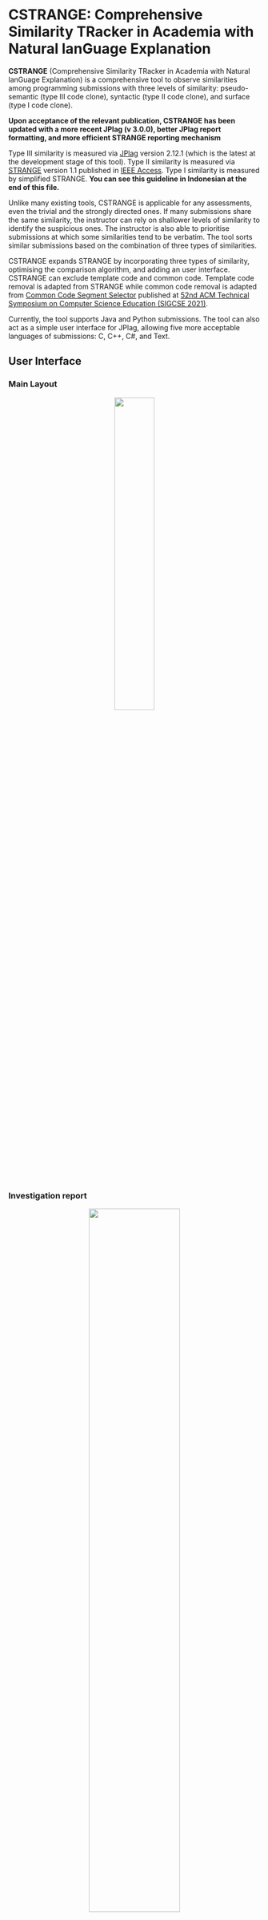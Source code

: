 # CSTRANGE: Comprehensive Similarity TRacker in Academia with Natural lanGuage Explanation

**CSTRANGE** \(Comprehensive Similarity TRacker in Academia with Natural lanGuage Explanation\) is a comprehensive tool to observe similarities among programming submissions with three levels of similarity: pseudo-semantic (type III code clone), syntactic (type II code clone), and surface (type I code clone).

**Upon acceptance of the relevant publication, CSTRANGE has been updated with a more recent JPlag (v 3.0.0), better JPlag report formatting, and more efficient STRANGE reporting mechanism**

Type III similarity is measured via [JPlag](https://github.com/jplag/jplag) version 2.12.1 (which is the latest at the development stage of this tool). Type II similarity is measured via [STRANGE](https://github.com/oscarkarnalim/strange) version 1.1 published in [IEEE Access](https://doi.org/10.1109/ACCESS.2021.3073703). Type I similarity is measured by simplified STRANGE. **You can see this guideline in Indonesian at the end of this file.** 

Unlike many existing tools, CSTRANGE is applicable for any assessments, even the trivial and the strongly directed ones. If many submissions share the same similarity, the instructor can rely on shallower levels of similarity to identify the suspicious ones. The instructor is also able to prioritise submissions at which some similarities tend to be verbatim. The tool sorts similar submissions based on the combination of three types of similarities.

CSTRANGE expands STRANGE by incorporating three types of similarity, optimising the comparison algorithm, and adding an user interface. CSTRANGE can exclude template code and common code. Template code removal is adapted from STRANGE while common code removal is adapted from [Common Code Segment Selector](https://github.com/oscarkarnalim/c2s2) published at [52nd ACM Technical Symposium on Computer Science Education (SIGCSE 2021)](https://dl.acm.org/doi/10.1145/3408877.3432436).

Currently, the tool supports Java and Python submissions. The tool can also act as a simple user interface for JPlag, allowing five more acceptable languages of submissions: C, C++, C#, and Text.

## User Interface
### Main Layout
<p align="center">
<img width="40%" src="https://github.com/oscarkarnalim/CSTRANGE/blob/main/UI_01.png?raw=true">
</p>

### Investigation report
<p align="center">
<img width="60%" src="https://github.com/oscarkarnalim/CSTRANGE/blob/main/UI_02.png?raw=true">
</p>

### Comparison report
<p align="center">
<img width="60%" src="https://github.com/oscarkarnalim/CSTRANGE/blob/main/UI_03.png?raw=true">
</p>

## Input 
### Assignment path
This refers to a directory containing student submissions as submission files, sub-directories or zip files.

### Submission type
Single file: each submission is represented with either a file or a sub-directory with one file.  
Multiple files in a directory: each submission is represented with a sub-directory containing multiple files. All files will be concatenated prior comparison.  
Multiple files in a zip: each submission is represented with a zip. The zip will be unzipped and all of its files will be concatenated prior comparison.  

### Submission language
The language of the submissions. All CSTRANGE features work on Java and Python. Other languages are only supported by JPlag (pseudo-semantic similarity).

### Explanation language
The language of similarity explanation. This is STRANGE's core feature to help instructors or higher officials understand the reported similarities. The options are English and Indonesian.

### Minimum similarity threshold
The minimum percentage of similarity for a submission pair to be reported. The value is from 0 to 100 inclusive. The threshold will be applied to the deepest level of similarity. For example, type III will be selected if all types of similarities are considered. Type II will be selected if only type I and type II similarities are considered.

### Maximum reported submission pairs
The maximum number of reported submission pairs with high similarity. Larger value will display more submission pairs for manual check but will make the execution runs slower.

### Minimum matching length
It defines how many similar tokens ('words') are required for a part of the content to be reported. Larger value will mitigate the occurrence of coincidental similarity, but it will make the tool less resilient to disguises.

### Template directory path
This refers to a directory containing tenplate content stored as submission files. The tool will try to remove all template content in student submissions prior comparison.

### Common content
If this feature is turned on, the tool will try to remove all similar contents that are common among student submissions. This might result in longer processing time.

### Reported similarities
The instructor can select reported types of similarity. If the submission language is other than Java and Python, only JPlag should be selected.

## Acknowledgments
This tool uses [STRANGE](https://github.com/oscarkarnalim/strange) to measure type II and type I similarities, [JPlag](https://github.com/jplag/jplag) to measure type III similarity, [ANTLR](https://www.antlr.org/) to tokenise given submissions, [Google Prettify](https://github.com/google/code-prettify) to display source code, and [JSoup](https://jsoup.org/) to parse JPlag's HTML pages. 

# Indonesian Guideline for CSTRANGE
**CSTRANGE** \(Comprehensive Similarity TRacker in Academia with Natural lanGuage Explanation\) adalah sebuah kakas komprehensif untuk observasi kesamaan tugas pemrograman berdasarkan tiga level kesamaan: pseudo-semantic (tipe III klasifikasi code clone), syntactic (tipe II klasifikasi code clone), dan surface (tipe I klasifikasi code clone). Tipe III diukur menggunakan [JPlag](https://github.com/jplag/jplag) versi 2.12.1 (terbaru pada saat pengembangan kakas ini). Tipe II diukur menggunakan [STRANGE](https://github.com/oscarkarnalim/strange) versi 1.1 yang dipublikasikan di [IEEE Access](https://doi.org/10.1109/ACCESS.2021.3073703). Tipe I diukur menggunakan STRANGE yang disimplifikasi. **You can see this guideline in English at the beginning of the file.** 

Berbeda dengan kakas-kakas lainnya, CSTRANGE dapat digunakan untuk tugas apapun, bahkan yang mudah atau penyelesaiannya sangat diarahkan. Jika banyak hasil pekerjaan memiliki nilai kesamaan yang sama, instruktur dapat menggunakan level kesamaan yang lebih dangkal untuk mengindentifikasi hasil pekerjaan yang mencurigakan. Instruktur juga dapat memprioritaskan hasil pekerjaan yang sebagian kesamaannya cenderung sama persis. Kakas ini mengurutkan hasil pekerjaan berdasarkan kombinasi nilai dari tiga tipe kesamaan.

CSTRANGE diekspansi dari STRANGE dengan memperhitungkan tiga tipe kesamaan, mengoptimasi algoritma perbandingan, dan menambahkan antarmuka pengguna. CSTRANGE dapat mengabaikan kode template dan kode umum. Kode template diabaikan dengan teknik yang diadaptasi dari STRANGE sedangkan kode umum diabaikan dengan teknik yang diadaptasi dari [Common Code Segment Selector](https://github.com/oscarkarnalim/c2s2) yang dipublikasikan di [52nd ACM Technical Symposium on Computer Science Education (SIGCSE 2021)](https://dl.acm.org/doi/10.1145/3408877.3432436).

Pada saat ini, kakas menerima tugas pemrograman dalam bahasa Java dan Python. Kakas ini juga dapat berperan sebagai antarmuka sederhana untuk JPlag, memungkinkan lima bahasa tambahan untuk tugas: C, C++, C#, and Text.

**Note :** Mengingat JPlag yang digunakan pada kakas ini tidak didesain khusus sebagai library pihak ketiga, CSTRANGE bisa berhenti berjalan jika JPlag tidak berhasil mengenali dua atau lebih tugas siswa atau minimum matching length nya terlalu besar. Jika itu terjadi, mohon pastikan bahwa paling tidak ada dua tugas siswa dan/atau menurunkan nilai minimum matching length.

## Masukan 
### Assignment path (lokasi tugas)
Ini mengarah pada sebuah direktori berisi kumpulan hasil pekerjaan dalam bentuk kumpulan file, sub-direktori, atau zip.

### Submission type (jenis hasil pekerjaan yang dikumpulkan)
Single file: setiap tugas siswa direpresentasikan dengan sebuah file atau sebuah sub-direktori berisi satu file hasil pekerjaan.  
Multiple files in a directory: setiap tugas siswa direpresentasikan dengan sub-direktori berisi beberapa file. Semua file tersebut akan dikonkatenasi sebelum dibandingkan satu sama lain.  
Multiple files in a zip: setiap tugas siswa direpresentasikan dengan sebuah file zip. File tersebut akan diekstrak dan semua file didalamnya akan dikonkatenasi sebelum dibandingkan satu sama lain.

### Submission language (bahasa hasil pekerjaan)
Bahasa dari hasil pekerjaan yang dikumpulkan. Semua fitur CSTRANGE berfungsi untuk Java dan Python. Bahasa lainnya hanya didukung oleh JPlag (pseudo-semantic similarity).

### Explanation language (bahasa penjelasan)
Bahasa dari penjelasan kesamaan. Ini adalah fitur utama dari STRANGE untuk membantu instruktur atau pejabat institusi yang lebih tinggi untuk mengerti kesamaan yang dilaporkan. Pilihan yang ada adalah Inggris dan Indonesia.  

### Minimum similarity threshold (batas kesamaan minimum)
Persentasi minimum dari kesamaan hasil pekerjaan agar dilaporkan. Nilainya diantara 0 hingga 100 secara inklusif. Batas ini akan diterapkan pada level kesamaan terdalam. Sebagai contoh, tipe III akan dipilih jika semua tipe kesamaan dipertimbangkan. Tipe II akan dipilih jika hanya tipe I dan tipe II yang dipertimbangkan.  

### Maximum reported submission pairs (batas maksimum pasangan tugas yang dilaporkan)
Jumlah maksimum dari pasangan hasil pekerjaan dengan kesamaan tinggi yang dilaporkan. Nilai besar akan menampilkan lebih banyak pasangan tugas untuk cek manual tapi akan membuat eksekusi menjadi lebih lambat.

### Minimum matching length (panjang kesamaan minimum)
Ini menentukan seberapa banyak token ('kata') yang dibutuhkan agar sebuah bagian konten dilaporkan. Nilai yang lebih besar akan mengurangi kemunculan kesamaan tidak disengaja, namun akan membuat kakas semakin rentan dengan penyamaran.

### Template directory path (lokasi direktori template)
Ini mengarah pada lokasi direktori berisi konten template yang disimpan dalam file-file. Kakas akan mencoba untuk membuang semua konten template dari tugas-tugas siswa sebelum dibandingkan satu sama lain.

### Common content (pertimbangan kode umum)
Jika fitur ini diaktifkan, kakas akan mencoba untuk membuang semua konten sama yang umum ditemukan di hasil pekerjaan siswa. Ini mungkin akan menyebabkan waktu proses yang lebih lama.

### Reported similarities (kesamaan-kesamaan yang dilaporkan)
Instruktur dapat memilih tipe kesamaan mana saja yang perlu dilaporkan. Jika bahasa hasil pekerjaan selain Java dan Python, maka hanya kesamaan JPlag yang bisa dipilih.
